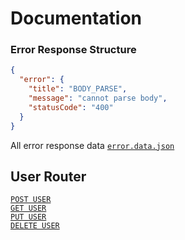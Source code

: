 # Documentation

### Error Response Structure

```json
{
  "error": {
    "title": "BODY_PARSE",
    "message": "cannot parse body",
    "statusCode": "400"
  }
}
```

All error response data [`error.data.json`](/src/response/data/error.data.json)

## User Router

[`POST USER`](/docs/user/create.user.md)<br/>
[`GET USER`](/docs/user/read.user.md)<br/>
[`PUT USER`](/docs/user/update.user.md)<br/>
[`DELETE USER`](/docs/user/delete.user.md)<br/>
